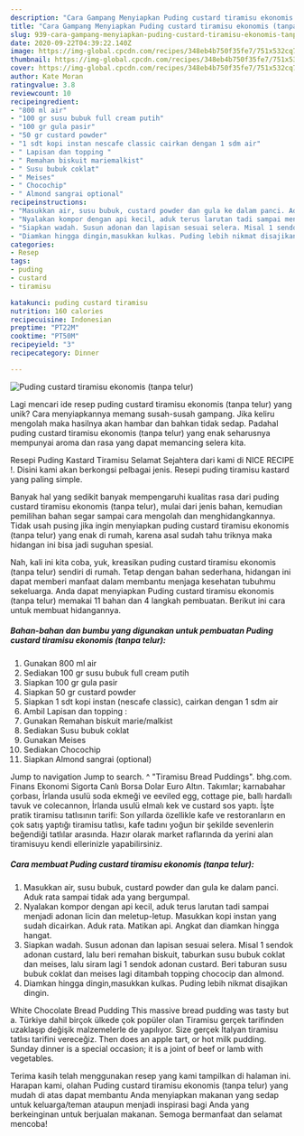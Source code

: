 ```yaml
---
description: "Cara Gampang Menyiapkan Puding custard tiramisu ekonomis (tanpa telur) Anti Gagal"
title: "Cara Gampang Menyiapkan Puding custard tiramisu ekonomis (tanpa telur) Anti Gagal"
slug: 939-cara-gampang-menyiapkan-puding-custard-tiramisu-ekonomis-tanpa-telur-anti-gagal
date: 2020-09-22T04:39:22.140Z
image: https://img-global.cpcdn.com/recipes/348eb4b750f35fe7/751x532cq70/puding-custard-tiramisu-ekonomis-tanpa-telur-foto-resep-utama.jpg
thumbnail: https://img-global.cpcdn.com/recipes/348eb4b750f35fe7/751x532cq70/puding-custard-tiramisu-ekonomis-tanpa-telur-foto-resep-utama.jpg
cover: https://img-global.cpcdn.com/recipes/348eb4b750f35fe7/751x532cq70/puding-custard-tiramisu-ekonomis-tanpa-telur-foto-resep-utama.jpg
author: Kate Moran
ratingvalue: 3.8
reviewcount: 10
recipeingredient:
- "800 ml air"
- "100 gr susu bubuk full cream putih"
- "100 gr gula pasir"
- "50 gr custard powder"
- "1 sdt kopi instan nescafe classic cairkan dengan 1 sdm air"
- " Lapisan dan topping "
- " Remahan biskuit mariemalkist"
- " Susu bubuk coklat"
- " Meises"
- " Chocochip"
- " Almond sangrai optional"
recipeinstructions:
- "Masukkan air, susu bubuk, custard powder dan gula ke dalam panci. Aduk rata sampai tidak ada yang bergumpal."
- "Nyalakan kompor dengan api kecil, aduk terus larutan tadi sampai menjadi adonan licin dan meletup-letup. Masukkan kopi instan yang sudah dicairkan. Aduk rata. Matikan api. Angkat dan diamkan hingga hangat."
- "Siapkan wadah. Susun adonan dan lapisan sesuai selera. Misal 1 sendok adonan custard, lalu beri remahan biskuit, taburkan susu bubuk coklat dan meises, lalu siram lagi 1 sendok adonan custard. Beri taburan susu bubuk coklat dan meises lagi ditambah topping chococip dan almond."
- "Diamkan hingga dingin,masukkan kulkas. Puding lebih nikmat disajikan dingin."
categories:
- Resep
tags:
- puding
- custard
- tiramisu

katakunci: puding custard tiramisu 
nutrition: 160 calories
recipecuisine: Indonesian
preptime: "PT22M"
cooktime: "PT50M"
recipeyield: "3"
recipecategory: Dinner

---
```



![Puding custard tiramisu ekonomis (tanpa telur)](https://img-global.cpcdn.com/recipes/348eb4b750f35fe7/751x532cq70/puding-custard-tiramisu-ekonomis-tanpa-telur-foto-resep-utama.jpg)

Lagi mencari ide resep puding custard tiramisu ekonomis (tanpa telur) yang unik? Cara menyiapkannya memang susah-susah gampang. Jika keliru mengolah maka hasilnya akan hambar dan bahkan tidak sedap. Padahal puding custard tiramisu ekonomis (tanpa telur) yang enak seharusnya mempunyai aroma dan rasa yang dapat memancing selera kita.

Resepi Puding Kastard Tiramisu Selamat Sejahtera dari kami di NICE RECIPE !. Disini kami akan berkongsi pelbagai jenis. Resepi puding tiramisu kastard yang paling simple.

Banyak hal yang sedikit banyak mempengaruhi kualitas rasa dari puding custard tiramisu ekonomis (tanpa telur), mulai dari jenis bahan, kemudian pemilihan bahan segar sampai cara mengolah dan menghidangkannya. Tidak usah pusing jika ingin menyiapkan puding custard tiramisu ekonomis (tanpa telur) yang enak di rumah, karena asal sudah tahu triknya maka hidangan ini bisa jadi suguhan spesial.


Nah, kali ini kita coba, yuk, kreasikan puding custard tiramisu ekonomis (tanpa telur) sendiri di rumah. Tetap dengan bahan sederhana, hidangan ini dapat memberi manfaat dalam membantu menjaga kesehatan tubuhmu sekeluarga. Anda dapat menyiapkan Puding custard tiramisu ekonomis (tanpa telur) memakai 11 bahan dan 4 langkah pembuatan. Berikut ini cara untuk membuat hidangannya.

<!--inarticleads1-->

##### Bahan-bahan dan bumbu yang digunakan untuk pembuatan Puding custard tiramisu ekonomis (tanpa telur):

1. Gunakan 800 ml air
1. Sediakan 100 gr susu bubuk full cream putih
1. Siapkan 100 gr gula pasir
1. Siapkan 50 gr custard powder
1. Siapkan 1 sdt kopi instan (nescafe classic), cairkan dengan 1 sdm air
1. Ambil  Lapisan dan topping :
1. Gunakan  Remahan biskuit marie/malkist
1. Sediakan  Susu bubuk coklat
1. Gunakan  Meises
1. Sediakan  Chocochip
1. Siapkan  Almond sangrai (optional)


Jump to navigation Jump to search. ^ &#34;Tiramisu Bread Puddings&#34;. bhg.com. Finans Ekonomi Sigorta Canlı Borsa Dolar Euro Altın. Takımlar; karnabahar çorbası, İrlanda usulü soda ekmeği ve eeviled egg, cottage pie, ballı hardallı tavuk ve colecannon, İrlanda usulü elmalı kek ve custard sos yaptı. İşte pratik tiramisu tatlısının tarifi: Son yıllarda özellikle kafe ve restoranların en çok satış yaptığı tiramisu tatlısı, kafe tadını yoğun bir şekilde sevenlerin beğendiği tatlılar arasında. Hazır olarak market raflarında da yerini alan tiramisuyu kendi ellerinizle yapabilirsiniz. 

<!--inarticleads2-->

##### Cara membuat Puding custard tiramisu ekonomis (tanpa telur):

1. Masukkan air, susu bubuk, custard powder dan gula ke dalam panci. Aduk rata sampai tidak ada yang bergumpal.
1. Nyalakan kompor dengan api kecil, aduk terus larutan tadi sampai menjadi adonan licin dan meletup-letup. Masukkan kopi instan yang sudah dicairkan. Aduk rata. Matikan api. Angkat dan diamkan hingga hangat.
1. Siapkan wadah. Susun adonan dan lapisan sesuai selera. Misal 1 sendok adonan custard, lalu beri remahan biskuit, taburkan susu bubuk coklat dan meises, lalu siram lagi 1 sendok adonan custard. Beri taburan susu bubuk coklat dan meises lagi ditambah topping chococip dan almond.
1. Diamkan hingga dingin,masukkan kulkas. Puding lebih nikmat disajikan dingin.


White Chocolate Bread Pudding This massive bread pudding was tasty but a. Türkiye dahil birçok ülkede çok popüler olan Tiramisu gerçek tarifinden uzaklaşıp değişik malzemelerle de yapılıyor. Size gerçek İtalyan tiramisu tatlısı tarifini vereceğiz. Then does an apple tart, or hot milk pudding. Sunday dinner is a special occasion; it is a joint of beef or lamb with vegetables. 

Terima kasih telah menggunakan resep yang kami tampilkan di halaman ini. Harapan kami, olahan Puding custard tiramisu ekonomis (tanpa telur) yang mudah di atas dapat membantu Anda menyiapkan makanan yang sedap untuk keluarga/teman ataupun menjadi inspirasi bagi Anda yang berkeinginan untuk berjualan makanan. Semoga bermanfaat dan selamat mencoba!
